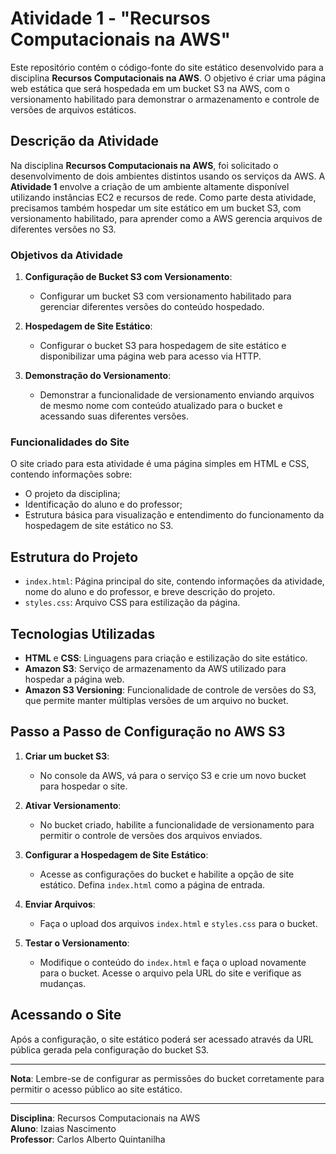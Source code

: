 # Atividade 1 - "Recursos Computacionais na AWS"

Este repositório contém o código-fonte do site estático desenvolvido para a disciplina **Recursos Computacionais na AWS**. O objetivo é criar uma página web estática que será hospedada em um bucket S3 na AWS, com o versionamento habilitado para demonstrar o armazenamento e controle de versões de arquivos estáticos.

## Descrição da Atividade

Na disciplina **Recursos Computacionais na AWS**, foi solicitado o desenvolvimento de dois ambientes distintos usando os serviços da AWS. A **Atividade 1** envolve a criação de um ambiente altamente disponível utilizando instâncias EC2 e recursos de rede. Como parte desta atividade, precisamos também hospedar um site estático em um bucket S3, com versionamento habilitado, para aprender como a AWS gerencia arquivos de diferentes versões no S3.

### Objetivos da Atividade

1. **Configuração de Bucket S3 com Versionamento**: 
   - Configurar um bucket S3 com versionamento habilitado para gerenciar diferentes versões do conteúdo hospedado.
   
2. **Hospedagem de Site Estático**:
   - Configurar o bucket S3 para hospedagem de site estático e disponibilizar uma página web para acesso via HTTP.

3. **Demonstração do Versionamento**:
   - Demonstrar a funcionalidade de versionamento enviando arquivos de mesmo nome com conteúdo atualizado para o bucket e acessando suas diferentes versões.

### Funcionalidades do Site

O site criado para esta atividade é uma página simples em HTML e CSS, contendo informações sobre:
- O projeto da disciplina;
- Identificação do aluno e do professor;
- Estrutura básica para visualização e entendimento do funcionamento da hospedagem de site estático no S3.

## Estrutura do Projeto

- `index.html`: Página principal do site, contendo informações da atividade, nome do aluno e do professor, e breve descrição do projeto.
- `styles.css`: Arquivo CSS para estilização da página.

## Tecnologias Utilizadas

- **HTML** e **CSS**: Linguagens para criação e estilização do site estático.
- **Amazon S3**: Serviço de armazenamento da AWS utilizado para hospedar a página web.
- **Amazon S3 Versioning**: Funcionalidade de controle de versões do S3, que permite manter múltiplas versões de um arquivo no bucket.

## Passo a Passo de Configuração no AWS S3

1. **Criar um bucket S3**:
   - No console da AWS, vá para o serviço S3 e crie um novo bucket para hospedar o site.
   
2. **Ativar Versionamento**:
   - No bucket criado, habilite a funcionalidade de versionamento para permitir o controle de versões dos arquivos enviados.

3. **Configurar a Hospedagem de Site Estático**:
   - Acesse as configurações do bucket e habilite a opção de site estático. Defina `index.html` como a página de entrada.
   
4. **Enviar Arquivos**:
   - Faça o upload dos arquivos `index.html` e `styles.css` para o bucket.
   
5. **Testar o Versionamento**:
   - Modifique o conteúdo do `index.html` e faça o upload novamente para o bucket. Acesse o arquivo pela URL do site e verifique as mudanças.

## Acessando o Site

Após a configuração, o site estático poderá ser acessado através da URL pública gerada pela configuração do bucket S3.

---

**Nota**: Lembre-se de configurar as permissões do bucket corretamente para permitir o acesso público ao site estático.

---

**Disciplina**: Recursos Computacionais na AWS  
**Aluno**: Izaias Nascimento  
**Professor**: Carlos Alberto Quintanilha
